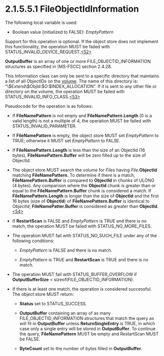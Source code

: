 <html dir="LTR" xmlns:mshelp="http://msdn.microsoft.com/mshelp" xmlns:ddue="http://ddue.schemas.microsoft.com/authoring/2003/5" xmlns:xlink="http://www.w3.org/1999/xlink" xmlns:tool="http://www.microsoft.com/tooltip">
    <head>
        <meta http-equiv="Content-Type" content="text/html; CHARSET=utf-8"></meta>
        <meta name="save" content="history"></meta>
        <title>2.1.5.5.1 FileObjectIdInformation</title>
        <xml>
            <mshelp:toctitle title="2.1.5.5.1 FileObjectIdInformation"></mshelp:toctitle>
            <mshelp:rltitle title="[MS-FSA]: FileObjectIdInformation"></mshelp:rltitle>
            <mshelp:keyword index="A" term="67629699-4ffc-4b93-b52d-4047eb726de0"></mshelp:keyword>
            <mshelp:attr name="DCSext.ContentType" value="open specification"></mshelp:attr>
            <mshelp:attr name="AssetID" value="67629699-4ffc-4b93-b52d-4047eb726de0"></mshelp:attr>
            <mshelp:attr name="TopicType" value="kbRef"></mshelp:attr>
            <mshelp:attr name="DCSext.Title" value="[MS-FSA]: FileObjectIdInformation" />
        </xml>
    </head>
    <body>
        <div id="header">
            <h1 class="heading">2.1.5.5.1 FileObjectIdInformation</h1>
        </div>
        <div id="mainSection">
            <div id="mainBody">
                <div id="allHistory" class="saveHistory"></div>
                <div id="sectionSection0" class="section" name="collapseableSection">
                    

<p>The following local variable is used:</p>

<ul><li><p><span><span> 
</span></span>Boolean value (initialized to FALSE): <i>EmptyPattern</i></p>

</li></ul><p>Support for this operation is optional. If the object store
does not implement this functionality, the operation MUST be failed with
STATUS_INVALID_DEVICE_REQUEST.<a id="Appendix_A_Target_52"></a><a href="4e3695bd-7574-4f24-a223-b4679c065b63.html#Appendix_A_52" aria-label="Product behavior note 52">&lt;52&gt;</a></p>

<p><b>OutputBuffer</b> is an array of one or more
FILE_OBJECTID_INFORMATION structures as specified in <mshelp:link keywords="efbfe127-73ad-4140-9967-ec6500e66d5e" tabindex="0">[MS-FSCC]</mshelp:link>
section <mshelp:link keywords="217740d3-776e-40e0-bbae-6ae2aa959e13" tabindex="0">2.4.28</mshelp:link>.</p>

<p>This Information class can only be sent to a specific
directory that maintains a list of all ObjectIDs on the <a href="682f0f59-385c-4351-b81a-3b234f53db03.html#gt_9a876829-33a1-4f0b-8b81-8552b7e5561c">volume</a>. The name of this
directory is: &quot;\$Extend\$ObjId:$O:$INDEX_ALLOCATION&quot;. If it is sent
to any other file or directory on the volume, the operation MUST be failed with
STATUS_INVALID_INFO_CLASS.<a id="Appendix_A_Target_53"></a><a href="4e3695bd-7574-4f24-a223-b4679c065b63.html#Appendix_A_53" aria-label="Product behavior note 53">&lt;53&gt;</a></p>

<p>Pseudocode for the operation is as follows:</p>

<ul><li><p><span><span> 
</span></span>If <b>FileNamePattern</b> is not empty and <b>FileNamePattern.Length</b>
(0 is a valid length) is not a multiple of 4, the operation MUST be failed with
STATUS_INVALID_PARAMETER.</p>

</li><li><p><span><span> 
</span></span>If <b>FileNamePattern</b> is empty, the object store MUST set <i>EmptyPattern</i>
to TRUE; otherwise it MUST set <i>EmptyPattern</i> to FALSE.</p>

</li><li><p><span><span> 
</span></span>If <b>FileNamePattern.Length</b> is less than the size of an
ObjectId (16 bytes), <b>FileNamePattern.Buffer</b> will be zero filled up to
the size of ObjectId.</p>

</li><li><p><span><span> 
</span></span>The object store MUST search the volume for <i>Files</i> having <i>File</i>.<b>ObjectId</b>
matching <b>FileNamePattern.</b> To determine if there is a match, <b>FileNamePattern.Buffer</b>
is compared to <b>ObjectId</b> in chunks of ULONG (4 bytes). Any comparison
where the <b>ObjectId</b> chunk is greater than or equal to the <b>FileNamePattern.Buffer</b>
chunk is considered a match. If <b>FileNamePattern.Length</b> is longer than
the size of <b>ObjectId</b> and the first 16 bytes (size of <b>ObjectId</b>) of
<b>FileNamePattern.Buffer</b> is identical to <i>ObjectId</i>, <b>FileNamePatter.Buffer</b>
is considered as greater than <b>ObjectId</b>.<a id="Appendix_A_Target_54"></a><a href="4e3695bd-7574-4f24-a223-b4679c065b63.html#Appendix_A_54" aria-label="Product behavior note 54">&lt;54&gt;</a></p>

</li><li><p><span><span> 
</span></span>If <b>RestartScan</b> is FALSE and <i>EmptyPattern</i> is TRUE
and there is no match, the operation MUST be failed with STATUS_NO_MORE_FILES.</p>

</li><li><p><span><span> 
</span></span>The operation MUST fail with STATUS_NO_SUCH_FILE under any of the
following conditions:</p>

<ul><li><p><span><span>  </span></span><i>EmptyPattern</i>
is FALSE and there is no match.</p>

</li><li><p><span><span>  </span></span><i>EmptyPattern</i>
is TRUE and <b>RestartScan</b> is TRUE and there is no match.</p>

</li></ul></li><li><p><span><span> 
</span></span>The operation MUST fail with STATUS_BUFFER_OVERFLOW if <b>OutputBufferSize</b>
&lt; sizeof(FILE_OBJECTID_INFORMATION).</p>

</li><li><p><span><span> 
</span></span>If there is at least one match, the operation is considered
successful. The object store MUST return:</p>

<ul><li><p><span><span>  </span></span><b>Status</b>
set to STATUS_SUCCESS.</p>

</li><li><p><span><span>  </span></span><b>OutputBuffer</b>
containing an array of as many FILE_OBJECTID_INFORMATION structures that match
the query as will fit in <b>OutputBuffer</b> unless <b>ReturnSingleEntry</b> is
TRUE, in which case only a single entry will be stored in <b>OutputBuffer</b>.
To continue the query, <b>FileNamePattern</b> MUST be empty and RestartScan
MUST be FALSE.</p>

</li><li><p><span><span>  </span></span><b>ByteCount</b>
set to the number of bytes filled in <b>OutputBuffer</b>.</p>

</li></ul></li></ul>
                </div>
            </div>
        </div>
    </body>
</html>